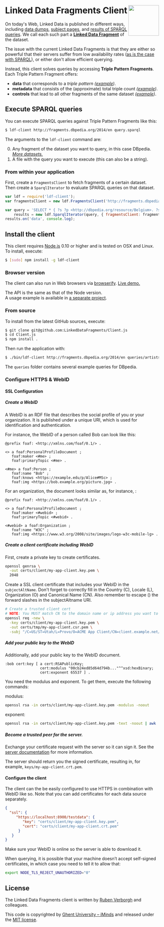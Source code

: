 # Linked Data Fragments Client <img src="http://linkeddatafragments.org/images/logo.svg" width="100" align="right" alt="" />
On today's Web, Linked Data is published in different ways,
including [data dumps](http://downloads.dbpedia.org/3.9/en/),
[subject pages](http://dbpedia.org/page/Linked_data),
and [results of SPARQL queries](http://dbpedia.org/sparql?default-graph-uri=http%3A%2F%2Fdbpedia.org&query=CONSTRUCT+%7B+%3Fp+a+dbpedia-owl%3AArtist+%7D%0D%0AWHERE+%7B+%3Fp+a+dbpedia-owl%3AArtist+%7D&format=text%2Fturtle).
We call each such part a [**Linked Data Fragment**](http://linkeddatafragments.org/) of the dataset.

The issue with the current Linked Data Fragments
is that they are either so powerful that their servers suffer from low availability rates
([as is the case with SPARQL](http://sw.deri.org/~aidanh/docs/epmonitorISWC.pdf)),
or either don't allow efficient querying.

Instead, this client solves queries by accessing **Triple Pattern Fragments**.
<br>
Each Triple Pattern Fragment offers:

- **data** that corresponds to a _triple pattern_
  _([example](http://data.linkeddatafragments.org/dbpedia?subject=&predicate=rdf%3Atype&object=dbpedia-owl%3ARestaurant))_.
- **metadata** that consists of the (approximate) total triple count
  _([example](http://data.linkeddatafragments.org/dbpedia?subject=&predicate=rdf%3Atype&object=))_.
- **controls** that lead to all other fragments of the same dataset
  _([example](http://data.linkeddatafragments.org/dbpedia?subject=&predicate=&object=%22John%22%40en))_.


## Execute SPARQL queries

You can execute SPARQL queries against Triple Pattern Fragments like this:
```bash
$ ldf-client http://fragments.dbpedia.org/2014/en query.sparql
```
The arguments to the `ldf-client` command are:

0. Any fragment of the dataset you want to query, in this case DBpedia.
[_More datasets._](http://linkeddatafragments.org/data/)
0. A file with the query you want to execute (this can also be a string).


### From within your application

First, create a `FragmentsClient` to fetch fragments of a certain dataset.
<br>
Then create a `SparqlIterator` to evaluate SPARQL queries on that dataset.

```JavaScript
var ldf = require('ldf-client');
var fragmentsClient = new ldf.FragmentsClient('http://fragments.dbpedia.org/2014/en');

var query = 'SELECT * { ?s ?p <http://dbpedia.org/resource/Belgium>. ?s ?p ?o } LIMIT 100',
    results = new ldf.SparqlIterator(query, { fragmentsClient: fragmentsClient });
results.on('data', console.log);
```


## Install the client

This client requires [Node.js](http://nodejs.org/) 0.10 or higher
and is tested on OSX and Linux.
To install, execute:
```bash
$ [sudo] npm install -g ldf-client
```

### Browser version

The client can also run in Web browsers via [browserify](https://github.com/substack/node-browserify).
[Live demo.](http://client.linkeddatafragments.org/)

The API is the same as that of the Node version.
<br>
A usage example is available in [a separate project](https://github.com/LinkedDataFragments/WebClient).

### From source
To install from the latest GitHub sources, execute:
```bash
$ git clone git@github.com:LinkedDataFragments/Client.js
$ cd Client.js
$ npm install .
```

Then run the application with:
```bash
$ ./bin/ldf-client http://fragments.dbpedia.org/2014/en queries/artists-york.sparql
```
The `queries` folder contains several example queries for DBpedia.

### Configure HTTPS & WebID

#### SSL Configuration

##### Create a WebID

A WebID is an RDF file that describes the social profile of you or your organization.
It is published under a unique URI, which is used for identification and authentication.

For instance, the WebID of a person called Bob [](https://bob.example.org/profile#me) can look like this:

```
@prefix foaf: <http://xmlns.com/foaf/0.1/> .

<> a foaf:PersonalProfileDocument ;
   foaf:maker <#me> ;
   foaf:primaryTopic <#me> .

<#me> a foaf:Person ;
   foaf:name "Bob" ;
   foaf:knows <https://example.edu/p/Alice#MSc> ;
   foaf:img <https://bob.example.org/picture.jpg> .
```

For an organization, the document looks similar as, for instance, [](https://www.w3.org#webid):

```
@prefix foaf: <http://xmlns.com/foaf/0.1/> .

<> a foaf:PersonalProfileDocument ;
   foaf:maker <#webid> ;
   foaf:primaryTopic <#webid> .

<#webid> a foaf:Organization ;
   foaf:name "W3C" ;
   foaf:img <https://www.w3.org/2008/site/images/logo-w3c-mobile-lg> .
```

##### Create a client certificate including WebID

First, create a private key to create certificates.

```bash
openssl genrsa \
  -out certs/client/my-app-client.key.pem \
  2048
```

Create a SSL client certificate that includes your WebID in the `subjectAltName`.
Don't forget to correctly fill in the Country (C), Locale (L), Organization (O) and Canonical Name (CN). Also remember to escape (\) the forward slashes in the subjectAltname URI.

```bash
# Create a trusted client cert
# NOTE: You MUST match CN to the domain name or ip address you want to use
openssl req -new \
  -key certs/client/my-app-client.key.pem \
  -out certs/tmp/my-app-client.csr.pem \
  -subj "/C=US/ST=Utah/L=Provo/O=ACME App Client/CN=client.example.net/subjectAltName=uniformResourceIdentifier:https://bob.example.org/profile#me"
```

##### Add your public key to the WebID

Additionally, add your public key to the WebID document. 
```
:bob cert:key [ a cert:RSAPublicKey;
                cert:modulus "00cb24ed85d64d794b..."^^xsd:hexBinary;
                cert:exponent 65537 ] .
```

You need the modulus and exponent. To get them, execute the following commands:

modulus:
```bash
openssl rsa -in certs/client/my-app-client.key.pem -modulus -noout
```

exponent:
```bash
openssl rsa -in certs/client/my-app-client.key.pem -text -noout | awk '/Exponent/ { print $2 }'
```


##### Become a trusted peer for the server.

Exchange your certificate request with the server so it can sign it. See the [server documentation](https://github.com/LinkedDataFragments/Server.js/blob/feature-https-authentication/README.md#sign-certificates-from-clients) for more information.

The server should return you the signed certificate, resulting in, for example, `keys/my-app-client.crt.pem`.


#### Configure the client

The client can the be easily configured to use HTTPS in combination with WebID like so. Note that you can add certificates for each data source separately.

```json
{
  "ssl": {
     "https://localhost:8900/testdata": {
        "key": "certs/client/my-app-client.key.pem",
        "cert": "certs/client/my-app-client.crt.pem"
      }
   }
}
```

Make sure your WebID is online so the server is able to download it.

When querying, it is possible that your machine doesn’t accept self-signed certificates, in which case you need to tell it to allow that:
```bash
export NODE_TLS_REJECT_UNAUTHORIZED="0"
```

## License
The Linked Data Fragments client is written by [Ruben Verborgh](http://ruben.verborgh.org/) and colleagues.

This code is copyrighted by [Ghent University – iMinds](http://mmlab.be/)
and released under the [MIT license](http://opensource.org/licenses/MIT).
